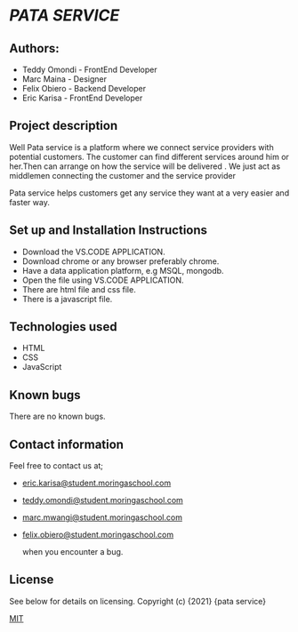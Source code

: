# ***PATA SERVICE***

## Authors:
+ Teddy Omondi - FrontEnd Developer 
+ Marc Maina - Designer
+ Felix Obiero - Backend Developer
+ Eric Karisa - FrontEnd Developer

## Project description
Well Pata service is a platform where we connect service providers with potential customers. The customer can find different services around him or her.Then can arrange on how the service will be delivered . 
We just act as middlemen connecting the customer and the service provider

Pata service helps customers get any service they want at a very easier and faster way. 

## Set up and Installation Instructions
- Download the VS.CODE APPLICATION.
- Download chrome or any browser preferably chrome.
- Have a data application platform, e.g MSQL, mongodb.
- Open the file using VS.CODE APPLICATION.
- There are html file and css file.
- There is a javascript file.

## Technologies used
- HTML
- CSS
- JavaScript

## Known bugs
There are no known bugs.

## Contact information
Feel free to contact us at; 
+ eric.karisa@student.moringaschool.com 
+ teddy.omondi@student.moringaschool.com
+ marc.mwangi@student.moringaschool.com
+ felix.obiero@student.moringaschool.com 
  
  when you encounter a bug.

## License
 See below for details on licensing.
 Copyright (c) {2021} {pata service}

[MIT](https://choosealicense.com/licenses/mit/)
